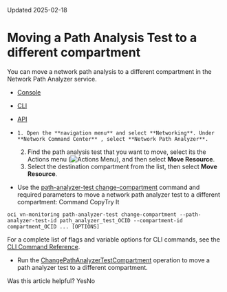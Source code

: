 Updated 2025-02-18
# Moving a Path Analysis Test to a different compartment
You can move a network path analysis to a different compartment in the Network Path Analyzer service.
  * [Console](https://docs.oracle.com/en-us/iaas/Content/Network/Tasks/path_analyzer-change-compartment.htm)
  * [CLI](https://docs.oracle.com/en-us/iaas/Content/Network/Tasks/path_analyzer-change-compartment.htm)
  * [API](https://docs.oracle.com/en-us/iaas/Content/Network/Tasks/path_analyzer-change-compartment.htm)


  *     1. Open the **navigation menu** and select **Networking**. Under **Network Command Center** , select **Network Path Analyzer**.
    2. Find the path analysis test that you want to move, select its the Actions menu (![Actions Menu](https://docs.oracle.com/en-us/iaas/Content/libraries/global-images/actions-menu.png)), and then select **Move Resource**.
    3. Select the destination compartment from the list, then select **Move Resource**.
  * Use the [path-analyzer-test change-compartment](https://docs.oracle.com/iaas/tools/oci-cli/latest/oci_cli_docs/cmdref/vn-monitoring/path-analyzer-test/change-compartment.html) command and required parameters to move a network path analyzer test to a different compartment:
Command
CopyTry It
```
oci vn-monitoring path-analyzer-test change-compartment --path-analyzer-test-id path_analyzer_test_OCID --compartment-id compartment_OCID ... [OPTIONS]
```

For a complete list of flags and variable options for CLI commands, see the [CLI Command Reference](https://docs.oracle.com/iaas/tools/oci-cli/latest).
  * Run the [ChangePathAnalyzerTestCompartment](https://docs.oracle.com/iaas/api/#/en/NetMonitor/latest/PathAnalyzerTest/ChangePathAnalyzerTestCompartment) operation to move a path analyzer test to a different compartment.


Was this article helpful?
YesNo

